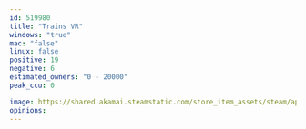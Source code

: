 ```yaml
---
id: 519980
title: "Trains VR"
windows: "true"
mac: "false"
linux: false
positive: 19
negative: 6
estimated_owners: "0 - 20000"
peak_ccu: 0

image: https://shared.akamai.steamstatic.com/store_item_assets/steam/apps/519980/header.jpg?t=1546428041
opinions:
---
```

